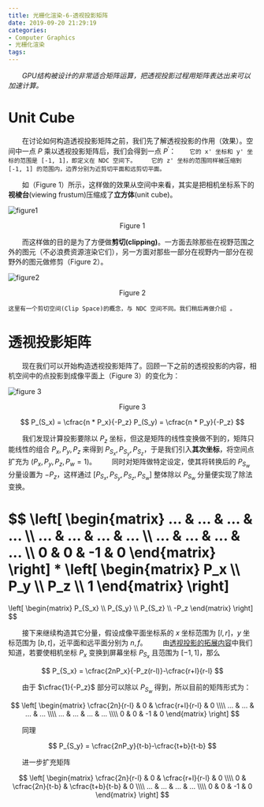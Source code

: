 ```yaml
---
title: 光栅化渲染-6-透视投影矩阵
date: 2019-09-20 21:29:19
categories:
- Computer Graphics
- 光栅化渲染
tags:
---
```


　　*GPU结构被设计的非常适合矩阵运算，把透视投影过程用矩阵表达出来可以加速计算。*

# Unit Cube
　　在讨论如何构造透视投影矩阵之前，我们先了解透视投影的作用（效果）。空间中一点 $P$ 乘以透视投影矩阵后，我们会得到一点 $P^\prime$：
``
　　它的 x' 坐标和 y' 坐标的范围是 [-1, 1]，即定义在 NDC 空间下。
　　它的 z' 坐标的范围同样被压缩到 [-1, 1] 的范围内，边界分别为近剪切平面和远剪切平面。
``

　　如（Figure 1）所示，这样做的效果从空间中来看，其实是把相机坐标系下的**视棱台**(viewing frustum)压缩成了**立方体**(unit cube)。

![figure1](/figure1.png)
<center>Figure 1</center>

　　而这样做的目的是为了方便做**剪切(clipping)**。一方面去除那些在视野范围之外的图元（不必浪费资源渲染它们），另一方面对那些一部分在视野内一部分在视野外的图元做修剪（Figure 2）。

![figure2](/figure2.png)
<center>Figure 2</center>

``这里有一个剪切空间(Clip Space)的概念，与 NDC 空间不同。我们稍后再做介绍 。``

# 透视投影矩阵
　　现在我们可以开始构造透视投影矩阵了。回顾一下之前的透视投影的内容，相机空间中的点投影到成像平面上（Figure 3）的变化为：

![figure 3](/figure3.png)
<center>Figure 3</center>

$$
P_(S_x) = \cfrac{n * P_x}{-P_z}
P_(S_y) = \cfrac{n * P_y}{-P_z}
$$

　　我们发现计算投影要除以 $P_z$ 坐标，但这是矩阵的线性变换做不到的，矩阵只能线性的组合 $P_x, P_y, P_z$ 来得到 $P_{S_x}, P_{S_y}, P_{S_z}$，于是我们引入**其次坐标**，将空间点扩充为 $(P_x, P_y, P_z, P_w = 1)$。
　　同时对矩阵做特定设定，使其将转换后的 $P_{S_w}$ 分量设置为 $-P_z$，这样通过 $[P_{S_x}, P_{S_y}, P_{S_z}, P_{S_w}]$ 整体除以 $P_{S_w}$ 分量便实现了除法变换。

$$
\left[
    \begin{matrix}
        ... & ... & ... & ... \\\\
        ... & ... & ... & ... \\\\
        ... & ... & ... & ... \\\\
        0 & 0 & -1 & 0
    \end{matrix}
\right]
\*
\left[
    \begin{matrix}
        P_x \\\\
        P_y \\\\
        P_z \\\\
        1
    \end{matrix}
\right]
= 
\left[
    \begin{matrix}
        P_{S_x} \\\\
        P_{S_y} \\\\
        P_{S_z} \\\\
        -P_z
    \end{matrix}
\right]
$$

　　接下来继续构造其它分量，假设成像平面坐标系的 $x$ 坐标范围为 $[l, r]$，$y$ 坐标范围为 $[b, t]$，近平面和远平面分别为 $n, f$。
　　由[透视投影的拓展内容](https://ain-crad.github.io/2019/08/11/%E5%85%89%E6%A0%85%E5%8C%96%E6%B8%B2%E6%9F%93-2-%E9%80%8F%E8%A7%86%E6%8A%95%E5%BD%B1/#more)中我们知道，若要使相机坐标 $P_x$ 变换到屏幕坐标 $P_{S_x}$ 且范围为 $[-1, 1]$，那么

$$
P_{S_x} = \cfrac{2nP_x}{-P_z(r-l)}-\cfrac{r+l}{r-l}
$$

　　由于 $\cfrac{1}{-P_z}$ 部分可以除以 $P_{S_w}$ 得到，所以目前的矩阵形式为：

$$
\left[
    \begin{matrix}
        \cfrac{2n}{r-l} & 0 & \cfrac{r+l}{r-l} & 0 \\\\
        ... & ... & ... & ... \\\\
        ... & ... & ... & ... \\\\
        0 & 0 & -1 & 0
    \end{matrix}
\right]
$$

　　同理

$$
P_{S_y} = \cfrac{2nP_y}{t-b}-\cfrac{t+b}{t-b}
$$

　　进一步扩充矩阵

$$
\left[
    \begin{matrix}
        \cfrac{2n}{r-l} & 0 & \cfrac{r+l}{r-l} & 0 \\\\
        0 & \cfrac{2n}{t-b} & \cfrac{t+b}{t-b} & 0 \\\\
        ... & ... & ... & ... \\\\
        0 & 0 & -1 & 0
    \end{matrix}
\right]
$$